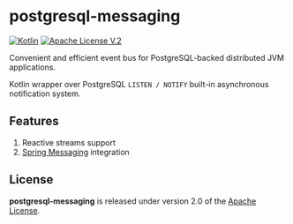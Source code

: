# postgresql-messaging 
[![Kotlin](https://img.shields.io/badge/kotlin-1.9.10-blue.svg?logo=kotlin)](http://kotlinlang.org) 
[![Apache License V.2](https://img.shields.io/badge/license-Apache%20V.2-blue.svg)](https://github.com/oshai/kotlin-logging/blob/master/LICENSE)

Convenient and efficient event bus for PostgreSQL-backed distributed JVM applications. 

Kotlin wrapper over PostgreSQL `LISTEN / NOTIFY` built-in asynchronous notification system.

## Features
1. Reactive streams support
2. [Spring Messaging](https://docs.spring.io/spring-integration/docs/current/reference/html/core.html#spring-integration-core-messaging) integration  

## License

**postgresql-messaging** is released under version 2.0 of the [Apache License](https://www.apache.org/licenses/LICENSE-2.0).

